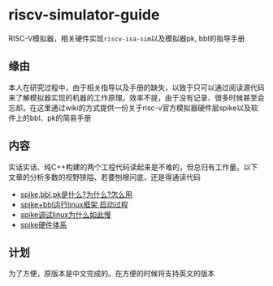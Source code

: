 # riscv-simulator-guide
RISC-V模拟器，相关硬件实现`riscv-isa-sim`以及模拟器pk, bbl的指导手册

## 缘由
本人在研究过程中，由于相关指导以及手册的缺失，以致于只可以通过阅读源代码来了解模拟器实现的机器的工作原理。效率不提，由于没有记录、很多时候甚至会忘却。在这里通过wiki的方式提供一份关于risc-v官方模拟器硬件层spike以及软件上的bbl、pk的简易手册

## 内容
实话实话、纯C++构建的两个工程代码读起来是不难的，但总归有工作量。以下文章的分析多数的视野狭隘、若要刨根问底，还是得通读代码

* [spike,bbl,pk是什么?为什么?怎么用](./contents/00.md)
* [spike+bbl运行linux框架,启动过程](./contents/01.md)
* [spike调试linux为什么如此慢](./contents/02.md)
* [spike硬件体系](./contents/03.md)

## 计划
为了方便，原版本是中文完成的。在方便的时候将支持英文的版本